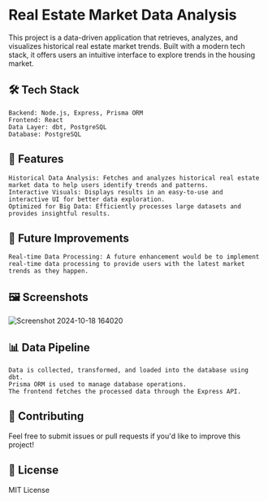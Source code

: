 # Real Estate Market Data Analysis

This project is a data-driven application that retrieves, analyzes, and visualizes historical real estate market trends. Built with a modern tech stack, it offers users an intuitive interface to explore trends in the housing market.

## 🛠️ Tech Stack

    Backend: Node.js, Express, Prisma ORM
    Frontend: React
    Data Layer: dbt, PostgreSQL
    Database: PostgreSQL

## 🌟 Features

    Historical Data Analysis: Fetches and analyzes historical real estate market data to help users identify trends and patterns.
    Interactive Visuals: Displays results in an easy-to-use and interactive UI for better data exploration.
    Optimized for Big Data: Efficiently processes large datasets and provides insightful results.

## 🚀 Future Improvements

    Real-time Data Processing: A future enhancement would be to implement real-time data processing to provide users with the latest market trends as they happen.

## 🖼️ Screenshots

![Screenshot 2024-10-18 164020](https://github.com/user-attachments/assets/ad929be0-1b82-40f4-9410-9987083e35a4)


## 📊 Data Pipeline

    Data is collected, transformed, and loaded into the database using dbt.
    Prisma ORM is used to manage database operations.
    The frontend fetches the processed data through the Express API.

## 🤝 Contributing

Feel free to submit issues or pull requests if you'd like to improve this project!

## 📄 License

MIT License
